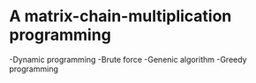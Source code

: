 # A matrix-chain-multiplication programming 
-Dynamic programming
-Brute force
-Genenic algorithm
-Greedy programming
